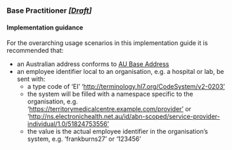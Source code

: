 ### Base Practitioner *[[Draft](http://hl7.org/fhir/r4/valueset-publication-status.html)]*

#### Implementation guidance
For the overarching usage scenarios in this implementation guide it is recommended that:
* an Australian address conforms to [AU Base Address](http://build.fhir.org/ig/hl7au/au-fhir-base/StructureDefinition-au-address.html)
* an employee identifier local to an organisation, e.g. a hospital or lab, be sent with:
  * a type code of ‘EI’ ‘http://terminology.hl7.org/CodeSystem/v2-0203’
  * the system will be filled with a namespace specific to the organisation, e.g. ‘https://territorymedicalcentre.example.com/provider’ or ‘http://ns.electronichealth.net.au/id/abn-scoped/service-provider-individual/1.0/51824753556’
  * the value is the actual employee identifier in the organisation’s system, e.g. ‘frankburns27’ or ‘123456’